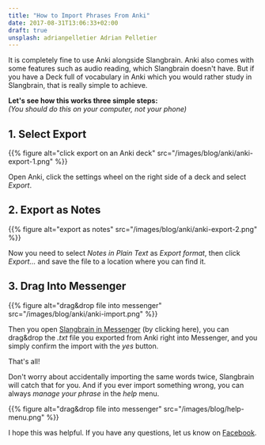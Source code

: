 ```yaml
---
title: "How to Import Phrases From Anki"
date: 2017-08-31T13:06:33+02:00
draft: true
unsplash: adrianpelletier Adrian Pelletier
---
```


It is completely fine to use Anki alongside Slangbrain.
Anki also comes with some features such as audio reading, which Slangbrain doesn't have.
But if you have a Deck full of vocabulary in Anki which you would rather study in Slangbrain, that is really simple to achieve.

**Let's see how this works three simple steps:**
<br>
*(You should do this on your computer, not your phone)*

## 1. Select Export

{{% figure alt="click export on an Anki deck" src="/images/blog/anki/anki-export-1.png" %}}

Open Anki, click the settings wheel on the right side of a deck and select *Export*.

## 2. Export as Notes

{{% figure alt="export as notes" src="/images/blog/anki/anki-export-2.png" %}}

Now you need to select *Notes in Plain Text* as *Export format*, then click *Export…* and save the file to a location where you can find it.

## 3. Drag Into Messenger

{{% figure alt="drag&drop file into messenger" src="/images/blog/anki/anki-import.png" %}}

Then you open [Slangbrain in Messenger](https://www.messenger.com/t/slangbrain) (by clicking here), you can drag&drop the *.txt* file you exported from Anki right into Messenger, and you simply confirm the import with the *yes* button.


That's all!

Don't worry about accidentally importing the same words twice, Slangbrain will catch that for you.
And if you ever import something wrong, you can always *manage your phrase* in the *help* menu.

{{% figure alt="drag&drop file into messenger" src="/images/blog/help-menu.png" %}}


I hope this was helpful. If you have any questions, let us know on [Facebook](https://www.facebook.com/slangbrain/).
